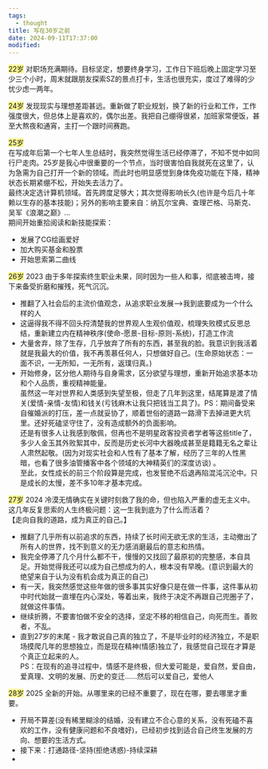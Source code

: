 ```yaml
---
tags:
  - thought
title: 写在30岁之前
date: 2024-09-11T17:37:00
modified:
---
```

<span style="background:#fff88f">22岁</span> 
对职场充满期待。目标坚定，想要终身学习，工作日下班后晚上固定学习至少三个小时，周末就跟朋友探索SZ的景点打卡，生活也很充实，度过了难得的少忧少虑一两年。 

<span style="background:#fff88f">24岁</span> 
发现现实与理想差距甚远。重新做了职业规划，换了新的行业和工作，工作强度很大，但总体上是喜欢的，偶尔出差。我把自己绷得很紧，加班家常便饭，甚至大熬夜和通宵，主打一个跟时间赛跑。

<span style="background:#fff88f">25岁</span>   
在写成年后第一个七年人生总结时，我突然觉得生活已经停滞了，不知不觉中如同行尸走肉。25岁是我心中很重要的一个节点，当时很害怕自我就死在这里了，认为急需为自己打开一个新的领域。而此时也明显感觉到身体免疫功能在下降，精神状态长期紧绷不松，开始失去活力了。    
最终决定选计算机领域。首先跨度足够大；其次觉得影响长久(也许是今后几十年赖以生存的基本技能)；另外的影响主要来自：纳瓦尔宝典、查理芒格、马斯克、吴军《浪潮之巅》...    
期间开始重拾阅读和新技能探索：
- 发展了CG绘画爱好
- 加大购买基金和股票
- 开始思索第二曲线

<span style="background:#fff88f">26岁</span>    2023
由于多年探索终生职业未果，同时因为一些人和事，彻底被击垮，接下来备受折磨和摧残，死气沉沉。
- 推翻了入社会后的主流价值观念，从追求职业发展-->我到底要成为一个什么样的人
- 这逼得我不得不回头捋清楚我的世界观人生观价值观，梳理失败模式反思总结，重新建立内在精神秩序(使命-愿景-目标-原则-系统)，打造工作流
- 大量舍弃，除了生存，几乎放弃了所有的东西，甚至我的脸。我意识到我活着就是我最大的价值，我不再羡慕任何人，只想做好自己。(生命原始状态：一面不识，一无所知，一无所有，返璞归真。)
- 开始修身，区分他人期待与自身需求，区分欲望与理想，重新开始追求基本功和个人品质，重视精神能量。  
虽然这一年对世界和人类感到失望至极，但走了几年到这里，结尾算是渡了情关(爱情-亲情-友情)和钱关(亏钱麻木让我只把钱当工具了)。PS：期间备受来自催婚派的打压，差一点就妥协了，顺着世俗的道路一路滑下去掉进更大坑里。还好死磕坚守住了，没有造成额外的负面影响。    
还是有很多人让我感到敬佩，但再也不是明星政客投资者学者等这些title了，多少人金玉其外败絮其中，反而是历史长河中大器晚成甚至是籍籍无名之辈让人肃然起敬。(因为对现实社会和人性有了基本了解，经历了三年的人性黑暗，也看了很多油管播客中各个领域的大神精英们的深度访谈) 。  
至此，女性成长的前三个阶段算是完成，也发誓绝不后退再陷混沌沉沦中。只是成长的太慢，差不多10年才基本完成。

<span style="background:#fff88f">27岁</span>    2024
冷漠无情确实在关键时刻救了我的命，但也陷入严重的虚无主义中。这几年反复思索的人生终极问题：这一生我到底为了什么而活着？  
【走向自我的道路，成为真正的自己。】
- 推翻了几乎所有以前追求的东西，持续了长时间无欲无求的生活，主动撤出了所有人的世界，找不到意义的无力感消磨最后的意志和热情。
- 我完全停滞了几个月什么都不干，慢慢的又找回了最原初的完整感，本自具足。开始觉得我还可以成为自己想成为的人，根本没有早晚。(意识到最大的绝望来自于认为没有机会成为真正的自己)
- 有一天，我突然感觉这些年做的很多事其实好像只是在做一件事，这件事从初中时代始就一直埋在内心深处，等着出来，我终于决定不再跟自己兜圈子了，就做这件事情。
- 继续折腾，不要害怕做不安全的选择，坚定不移的相信自己，向死而生。善败者，不乱。
- 直到27岁的末尾 - 我才敢说自己真的独立了，不是毕业时的经济独立，不是职场摸爬几年的思想独立，而是现在精神(情感)独立了，我感觉自己现在才算是个真正立起来的人。  
PS：在现有的追寻过程中，情感不是终极，但大爱可能是，爱自然，爱自由，爱真理、文明的发展、历史的变迁......然后可以爱自己，爱他人

<span style="background:#fff88f">28岁</span>   2025
全新的开始。从哪里来的已经不重要了，现在在哪，要去哪里才重要。
- 开局不算差(没有稀里糊涂的结婚，没有建立不合心意的关系，没有死磕不喜欢的工作，没有健康问题和不良嗜好)，已经初步找到适合自己终生发展的方向、想要的生活方式。
- 接下来：打通路径-坚持(拒绝诱惑)-持续深耕
- 